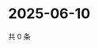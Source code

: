 # 2025-06-10

共 0 条

<!-- BEGIN ZHIHUVIDEO -->
<!-- 最后更新时间 Tue Jun 10 2025 12:20:42 GMT+0800 (China Standard Time) -->

<!-- END ZHIHUVIDEO -->
